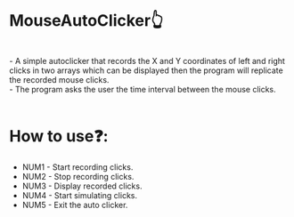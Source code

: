 # MouseAutoClicker👆
<br>
- A simple autoclicker that records the X and Y coordinates of left and right clicks in two arrays which can be displayed then the program will replicate the recorded mouse clicks.
</br>
- The program asks the user the time interval      between the mouse clicks.
<br></br>

# How to use❓:
- NUM1 - Start recording clicks.
- NUM2 - Stop recording clicks.
- NUM3 - Display recorded clicks.
- NUM4 - Start simulating clicks.
- NUM5 - Exit the auto clicker.
